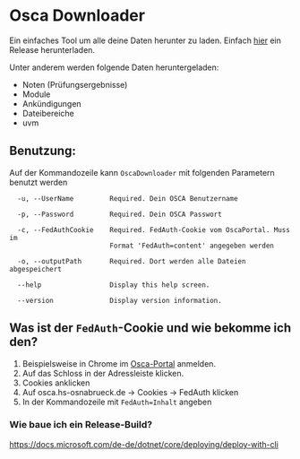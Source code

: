 # Osca Downloader

Ein einfaches Tool um alle deine Daten herunter zu laden.
Einfach [hier](https://github.com/ueman/osca-downloader/releases) ein Release herunterladen.

Unter anderem werden folgende Daten heruntergeladen:
- Noten (Prüfungsergebnisse)
- Module
- Ankündigungen
- Dateibereiche
- uvm

## Benutzung:

Auf der Kommandozeile kann `OscaDownloader` mit folgenden Parametern benutzt werden
```
  -u, --UserName         Required. Dein OSCA Benutzername

  -p, --Password         Required. Dein OSCA Passwort

  -c, --FedAuthCookie    Required. FedAuth-Cookie vom OscaPortal. Muss im
                         Format 'FedAuth=content' angegeben werden

  -o, --outputPath       Required. Dort werden alle Dateien abgespeichert

  --help                 Display this help screen.

  --version              Display version information.
```

## Was ist der `FedAuth`-Cookie und wie bekomme ich den?

1. Beispielsweise in Chrome im [Osca-Portal](https://osca.hs-osnabrueck.de) anmelden.
2. Auf das Schloss in der Adressleiste klicken.
3. Cookies anklicken
4. Auf osca.hs-osnabrueck.de -> Cookies -> FedAuth klicken
5. In der Kommandozeile mit `FedAuth=Inhalt` angeben
### Wie baue ich ein Release-Build?

https://docs.microsoft.com/de-de/dotnet/core/deploying/deploy-with-cli
